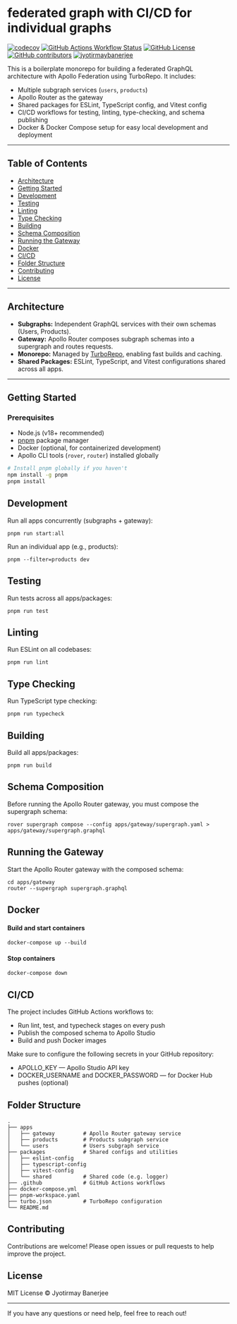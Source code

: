 # federated graph with CI/CD for individual graphs

[![codecov](https://codecov.io/gh/jyotirmaybanerjee/federated-graphql-starter/branch/main/graph/badge.svg?token=a9c9ae63-f3c3-4fe8-ac8d-bc383cc5d036)](https://codecov.io/gh/yourusername/yourrepo) [![GitHub Actions Workflow Status][check-workflow-badge]][check-workflow-badge-link] [![GitHub License][github-license-badge]][github-license-badge-link] [![GitHub contributors][github-contributors-badge]][github-contributors-badge-link] [![jyotirmaybanerjee][made-by-jyotirmaybanerjee-badge]][made-by-jyotirmaybanerjee-badge-link]

This is a boilerplate monorepo for building a federated GraphQL architecture with Apollo Federation using TurboRepo. It includes:

- Multiple subgraph services (`users`, `products`)
- Apollo Router as the gateway
- Shared packages for ESLint, TypeScript config, and Vitest config
- CI/CD workflows for testing, linting, type-checking, and schema publishing
- Docker & Docker Compose setup for easy local development and deployment

---

## Table of Contents

- [Architecture](#architecture)
- [Getting Started](#getting-started)
- [Development](#development)
- [Testing](#testing)
- [Linting](#linting)
- [Type Checking](#type-checking)
- [Building](#building)
- [Schema Composition](#schema-composition)
- [Running the Gateway](#running-the-gateway)
- [Docker](#docker)
- [CI/CD](#cicd)
- [Folder Structure](#folder-structure)
- [Contributing](#contributing)
- [License](#license)

---

## Architecture

- **Subgraphs:** Independent GraphQL services with their own schemas (Users, Products).
- **Gateway:** Apollo Router composes subgraph schemas into a supergraph and routes requests.
- **Monorepo:** Managed by [TurboRepo](https://turbo.build/), enabling fast builds and caching.
- **Shared Packages:** ESLint, TypeScript, and Vitest configurations shared across all apps.

---

## Getting Started

### Prerequisites

- Node.js (v18+ recommended)
- [pnpm](https://pnpm.io/) package manager
- Docker (optional, for containerized development)
- Apollo CLI tools (`rover`, `router`) installed globally

```bash
# Install pnpm globally if you haven't
npm install -g pnpm
pnpm install
```

## Development

Run all apps concurrently (subgraphs + gateway):

```
pnpm run start:all
```

Run an individual app (e.g., products):
```
pnpm --filter=products dev
```

## Testing

Run tests across all apps/packages:

```
pnpm run test
```

## Linting

Run ESLint on all codebases:

```
pnpm run lint
```

## Type Checking

Run TypeScript type checking:

```
pnpm run typecheck
```

## Building

Build all apps/packages:

```
pnpm run build
```

## Schema Composition

Before running the Apollo Router gateway, you must compose the supergraph schema:

```
rover supergraph compose --config apps/gateway/supergraph.yaml > apps/gateway/supergraph.graphql
```

## Running the Gateway

Start the Apollo Router gateway with the composed schema:

```
cd apps/gateway
router --supergraph supergraph.graphql
```

## Docker
#### Build and start containers

```
docker-compose up --build
```

#### Stop containers

```
docker-compose down
```

## CI/CD

The project includes GitHub Actions workflows to:

 - Run lint, test, and typecheck stages on every push
 - Publish the composed schema to Apollo Studio
 - Build and push Docker images

Make sure to configure the following secrets in your GitHub repository:

 - APOLLO_KEY — Apollo Studio API key
 - DOCKER_USERNAME and DOCKER_PASSWORD — for Docker Hub pushes (optional)


## Folder Structure

```
.
├── apps
│   ├── gateway         # Apollo Router gateway service
│   ├── products        # Products subgraph service
│   └── users           # Users subgraph service
├── packages            # Shared configs and utilities
│   ├── eslint-config
│   ├── typescript-config
│   ├── vitest-config
│   └── shared          # Shared code (e.g. logger)
├── .github             # GitHub Actions workflows
├── docker-compose.yml
├── pnpm-workspace.yaml
├── turbo.json          # TurboRepo configuration
└── README.md
```

## Contributing

Contributions are welcome! Please open issues or pull requests to help improve the project.

## License

MIT License © Jyotirmay Banerjee


------------------------------------------------

If you have any questions or need help, feel free to reach out!



[check-workflow-badge]: https://img.shields.io/github/actions/workflow/status/jyotirmaybanerjee/ai-suite/check.yml?label=check
[github-license-badge]: https://img.shields.io/github/license/jyotirmaybanerjee/ai-suite?link=https%3A%2F%2Fgithub.com%2Fjyotirmaybanerjee%2Fai-suite%2Fblob%2Fmain%2FLICENSE
[github-contributors-badge]: https://img.shields.io/github/contributors/jyotirmaybanerjee/ai-suite?link=https%3A%2F%2Fgithub.com%2Fjyotirmaybanerjee%2Fai-suite%2Fgraphs%2Fcontributors
[made-by-jyotirmaybanerjee-badge]: https://img.shields.io/badge/made_by-jyotirmaybanerjee-blue?color=FF782B&link=https://jyotirmaybanerjee.com/

[check-workflow-badge-link]: https://github.com/jyotirmaybanerjee/federated-graphql-starter/actions/workflows/check.yml
[github-license-badge-link]: https://github.com/jyotirmaybanerjee/federated-graphql-starter/blob/main/LICENSE
[github-contributors-badge-link]: https://github.com/jyotirmaybanerjee/federated-graphql-starter/graphs/contributors
[made-by-jyotirmaybanerjee-badge-link]: https://jyotirmaybanerjee.com/?utm_source=nextenterprise&utm_medium=github